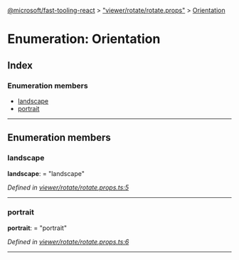 [@microsoft/fast-tooling-react](../README.md) > ["viewer/rotate/rotate.props"](../modules/_viewer_rotate_rotate_props_.md) > [Orientation](../enums/_viewer_rotate_rotate_props_.orientation.md)

# Enumeration: Orientation

## Index

### Enumeration members

* [landscape](_viewer_rotate_rotate_props_.orientation.md#landscape)
* [portrait](_viewer_rotate_rotate_props_.orientation.md#portrait)

---

## Enumeration members

<a id="landscape"></a>

###  landscape

**landscape**:  = "landscape"

*Defined in [viewer/rotate/rotate.props.ts:5](https://github.com/Microsoft/fast-dna/blob/164dd3ca/packages/fast-tooling-react/src/viewer/rotate/rotate.props.ts#L5)*

___
<a id="portrait"></a>

###  portrait

**portrait**:  = "portrait"

*Defined in [viewer/rotate/rotate.props.ts:6](https://github.com/Microsoft/fast-dna/blob/164dd3ca/packages/fast-tooling-react/src/viewer/rotate/rotate.props.ts#L6)*

___

